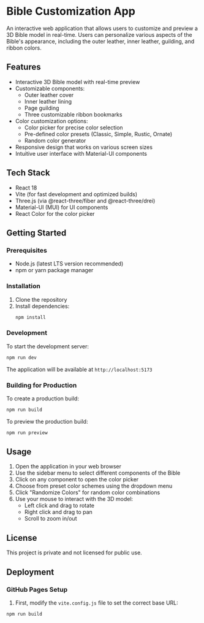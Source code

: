 # Bible Customization App

An interactive web application that allows users to customize and preview a 3D Bible model in real-time. Users can personalize various aspects of the Bible's appearance, including the outer leather, inner leather, guilding, and ribbon colors.

## Features

- Interactive 3D Bible model with real-time preview
- Customizable components:
  - Outer leather cover
  - Inner leather lining
  - Page guilding
  - Three customizable ribbon bookmarks
- Color customization options:
  - Color picker for precise color selection
  - Pre-defined color presets (Classic, Simple, Rustic, Ornate)
  - Random color generator
- Responsive design that works on various screen sizes
- Intuitive user interface with Material-UI components

## Tech Stack

- React 18
- Vite (for fast development and optimized builds)
- Three.js (via @react-three/fiber and @react-three/drei)
- Material-UI (MUI) for UI components
- React Color for the color picker

## Getting Started

### Prerequisites

- Node.js (latest LTS version recommended)
- npm or yarn package manager

### Installation

1. Clone the repository
2. Install dependencies:
   ```bash
   npm install
   ```

### Development

To start the development server:

```bash
npm run dev
```

The application will be available at `http://localhost:5173`

### Building for Production

To create a production build:

```bash
npm run build
```

To preview the production build:

```bash
npm run preview
```

## Usage

1. Open the application in your web browser
2. Use the sidebar menu to select different components of the Bible
3. Click on any component to open the color picker
4. Choose from preset color schemes using the dropdown menu
5. Click "Randomize Colors" for random color combinations
6. Use your mouse to interact with the 3D model:
   - Left click and drag to rotate
   - Right click and drag to pan
   - Scroll to zoom in/out

## License

This project is private and not licensed for public use.

## Deployment

### GitHub Pages Setup

1. First, modify the `vite.config.js` file to set the correct base URL:
```bash
npm run build
```
